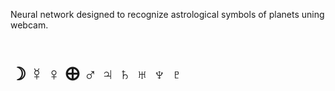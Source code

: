 Neural network designed to recognize astrological symbols of planets uning webcam.
# ☽ ☿ ♀ 🜨 ♂ ♃ ♄ ♅ ♆ ♇ 
